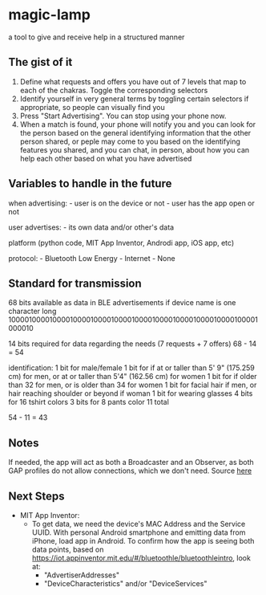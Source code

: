 # magic-lamp
a tool to give and receive help in a structured manner

## The gist of it
1. Define what requests and offers you have out of 7 levels that map to each of the chakras. Toggle the corresponding selectors
2. Identify yourself in very general terms by toggling certain selectors if appropriate, so people can visually find you
3. Press "Start Advertising". You can stop using your phone now.
4. When a match is found, your phone will notify you and you can look for the person based on the general identifying information that the other person shared, or peple may come to you based on the identifying features you shared, and you can chat, in person, about how you can help each other based on what you have advertised

## Variables to handle in the future

when advertising:
    - user is on the device or not
    - user has the app open or not

user advertises:
    - its own data and/or other's data

platform (python code, MIT App Inventor, Androdi app, iOS app, etc)

protocol:
    - Bluetooth Low Energy
    - Internet
    - None

## Standard for transmission

68 bits available as data in BLE advertisements if device name is one character long
1000010000100001000010000100001000010000100001000010000100001000010

14 bits required for data regarding the needs (7 requests + 7 offers)
68 - 14 = 54

identification:
1 bit for male/female
1 bit for if at or taller than 5' 9" (175.259 cm) for men, or at or taller than 5'4" (162.56 cm) for women
1 bit for if older than 32 for men, or is older than 34 for women
1 bit for facial hair if men, or hair reaching shoulder or beyond if woman
1 bit for wearing glasses
4 bits for 16 tshirt colors
3 bits for 8 pants color
11 total

54 - 11 = 43

## Notes

If needed, the app will act as both a Broadcaster and an Observer, as both GAP profiles do not allow connections, which we don't need. Source [here](https://novelbits.io/bluetooth-low-energy-advertisements-part-1/)

## Next Steps

- MIT App Inventor:
    - To get data, we need the device's MAC Address and the Service UUID. With personal Android smartphone and emitting data from iPhone, load app in Android. To confirm how the app is seeing both data points, based on https://iot.appinventor.mit.edu/#/bluetoothle/bluetoothleintro, look at:
        - "AdvertiserAddresses"
        - "DeviceCharacteristics" and/or "DeviceServices"